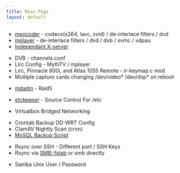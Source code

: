 ```yaml
---
title: Main Page
layout: default
---
```


-   [mencoder](mencoder "wikilink") - codecs(x264, lavc, xvid) /
    de-interlace filters / dvd
-   [mplayer](mplayer "wikilink") - de-interlace filters / dvd / dvb /
    xvmc / vdpau
-   [Independant X-server](Independant_X-server "wikilink")

<!-- -->

-   DVB - channels.conf
-   Lirc Config - MythTV / mplayer
-   Lirc, Pinnacle 800i, and Atlas 1055 Remote - ir-keymap.c mod
-   Multiple capture cards changing /dev/video\* /dev/dsp\* on reboot

<!-- -->

-   [mdadm](mdadm "wikilink") - Raid5

<!-- -->

-   [etckeeper](etckeeper "wikilink") - Source Control For /etc

<!-- -->

-   Virtualbox Bridged Networking

<!-- -->

-   Crontab Backup DD-WRT Config
-   ClamAV Nightly Scan (cron)
-   [MySQL Backup Script](MySQL_Backup_Script "wikilink")

<!-- -->

-   Rsync over SSH - Different port / SSH Keys
-   Rsync via <SMB::fstab> or smb directly

<!-- -->

-   Samba Unix User / Password

